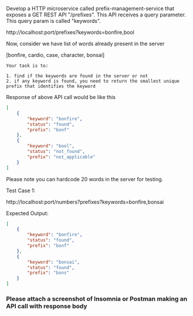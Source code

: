 Develop a HTTP microservice called prefix-management-service that exposes a GET REST API "/prefixes". This API receives a query parameter. This query param is called "keywords".

http://localhost:port/prefixes?keywords=bonfire,bool

Now, consider we have list of words already present in the server

[bonfire, cardio, case, character, bonsai]

```
Your task is to:

1. find if the keywords are found in the server or not
2. if any keyword is found, you need to return the smallest unique prefix that identifies the keyword
```

Response of above API call would be like this

```json
[
    {
        "keyword": "bonfire",
        "status": "found",
        "prefix": "bonf"
    },
    {
        "keyword": "bool",
        "status": "not_found",
        "prefix": "not_applicable"
    }
]
```

Please note you can hardcode 20 words in the server for testing.

Test Case 1:

http://localhost:port/numbers?prefixes?keywords=bonfire,bonsai

Expected Output:

```json
[
    {
        "keyword": "bonfire",
        "status": "found",
        "prefix": "bonf"
    },
    {
        "keyword": "bonsai",
        "status": "found",
        "prefix": "bons"
    }
]
```

### Please attach a screenshot of Insomnia or Postman making an API call with response body
